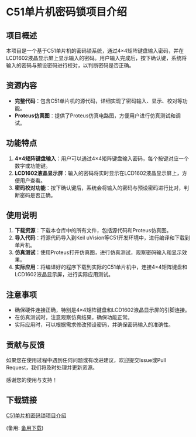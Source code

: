 # C51单片机密码锁项目介绍

## 项目概述
本项目是一个基于C51单片机的密码锁系统，通过4×4矩阵键盘输入密码，并在LCD1602液晶显示屏上显示输入的密码。用户输入完成后，按下确认键，系统将输入的密码与预设密码进行校对，以判断密码是否正确。

## 资源内容
- **完整代码**：包含C51单片机的源代码，详细实现了密码输入、显示、校对等功能。
- **Proteus仿真图**：提供了Proteus仿真电路图，方便用户进行仿真测试和调试。

## 功能特点
1. **4×4矩阵键盘输入**：用户可以通过4×4矩阵键盘输入密码，每个按键对应一个数字或功能键。
2. **LCD1602液晶显示屏**：输入的密码将实时显示在LCD1602液晶显示屏上，方便用户查看。
3. **密码校对功能**：按下确认键后，系统会将输入的密码与预设密码进行比对，判断密码是否正确。

## 使用说明
1. **下载资源**：下载本仓库中的所有文件，包括源代码和Proteus仿真图。
2. **导入代码**：将源代码导入到Keil uVision等C51开发环境中，进行编译和下载到单片机。
3. **仿真测试**：使用Proteus打开仿真图，进行仿真测试，观察密码输入和显示效果。
4. **实际应用**：将编译好的程序下载到实际的C51单片机中，连接4×4矩阵键盘和LCD1602液晶显示屏，进行实际应用测试。

## 注意事项
- 确保硬件连接正确，特别是4×4矩阵键盘和LCD1602液晶显示屏的引脚连接。
- 在仿真测试时，注意观察仿真结果，确保功能正常。
- 实际应用时，可以根据需求修改预设密码，并确保密码输入的准确性。

## 贡献与反馈
如果您在使用过程中遇到任何问题或有改进建议，欢迎提交Issue或Pull Request，我们将及时处理并更新资源。

感谢您的使用与支持！

## 下载链接
[C51单片机密码锁项目介绍](https://pan.quark.cn/s/49340eb07e86) 

(备用: [备用下载](https://pan.baidu.com/s/1zDtf2-AZLTsT9Sud9Q_RwA?pwd=1234))
